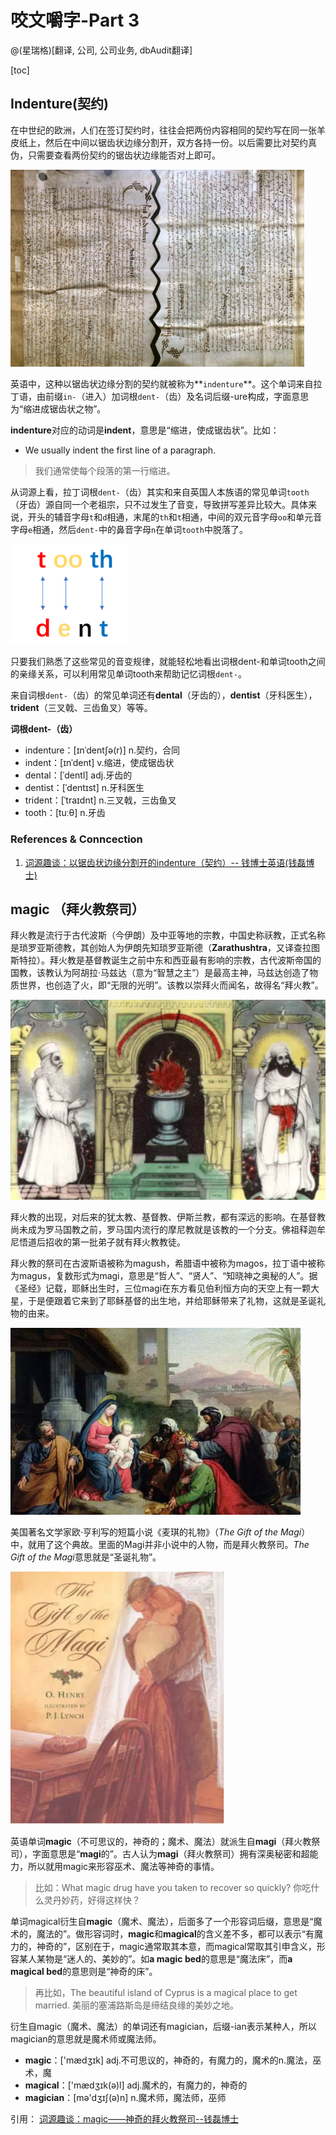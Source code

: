 # 咬文嚼字-Part 3 
@(星瑞格)[翻译, 公司, 公司业务, dbAudit翻译]

[toc]

 

## Indenture(契约)

在中世纪的欧洲，人们在签订契约时，往往会把两份内容相同的契约写在同一张羊皮纸上，然后在中间以锯齿状边缘分割开，双方各持一份。以后需要比对契约真伪，只需要查看两份契约的锯齿状边缘能否对上即可。

<img src="./images/1626241977079.png" alt="560x0" style="zoom:67%;" />







英语中，这种以锯齿状边缘分割的契约就被称为**`indenture`**。这个单词来自拉丁语，由前缀`in-`（进入）加词根`dent-`（齿）及名词后缀-ure构成，字面意思为“缩进成锯齿状之物”。


**indenture**对应的动词是**indent**，意思是“缩进，使成锯齿状”。比如：
- We usually indent the first line of a paragraph.
> 我们通常使每个段落的第一行缩进。


从词源上看，拉丁词根`dent-`（齿）其实和来自英国人本族语的常见单词`tooth`（牙齿）源自同一个老祖宗，只不过发生了音变，导致拼写差异比较大。具体来说，开头的辅音字母`t`和`d`相通，末尾的`th`和`t`相通，中间的双元音字母`oo`和单元音字母`e`相通，然后`dent-`中的鼻音字母`n`在单词`tooth`中脱落了。

<img src="./images/1626242667899.png" alt="Alt text" style="zoom:80%;" />





只要我们熟悉了这些常见的音变规律，就能轻松地看出词根dent-和单词tooth之间的亲缘关系，可以利用常见单词tooth来帮助记忆词根`dent-`。

来自词根`dent-`（齿）的常见单词还有**dental**（牙齿的），**dentist**（牙科医生），**trident**（三叉戟、三齿鱼叉）等等。


**词根dent-（齿）**

- indenture：[ɪnˈdentʃə(r)] n.契约，合同
- indent：[ɪnˈdent] v.缩进，使成锯齿状
- dental：[ˈdentl] adj.牙齿的
- dentist：[ˈdentɪst] n.牙科医生
- trident：[ˈtraɪdnt] n.三叉戟，三齿鱼叉
- tooth：[tuːθ] n.牙齿

### References & Conncection
1. [词源趣谈：以锯齿状边缘分割开的indenture（契约）-- 钱博士英语(钱磊博士)](https://mp.weixin.qq.com/s/UQMLNulL__EF6u6lqMuNDw)



## magic （拜火教祭司）



拜火教是流行于古代波斯（今伊朗）及中亚等地的宗教，中国史称祆教，正式名称是琐罗亚斯德教，其创始人为伊朗先知琐罗亚斯德（**Zarathushtra**，又译查拉图斯特拉）。拜火教是基督教诞生之前中东和西亚最有影响的宗教，古代波斯帝国的国教，该教认为阿胡拉·马兹达（意为“智慧之主”）是最高主神，马兹达创造了物质世界，也创造了火，即“无限的光明”。该教以崇拜火而闻名，故得名“拜火教”。

![image-20210823091411325](./images/image-20210823091411325.png)

拜火教的出现，对后来的犹太教、基督教、伊斯兰教，都有深远的影响。在基督教尚未成为罗马国教之前，罗马国内流行的摩尼教就是该教的一个分支。佛祖释迦牟尼悟道后招收的第一批弟子就有拜火教教徒。

拜火教的祭司在古波斯语被称为magush，希腊语中被称为magos，拉丁语中被称为magus，复数形式为magi，意思是“哲人”、“贤人”、“知晓神之奥秘的人”。据《圣经》记载，耶稣出生时，三位magi在东方看见伯利恒方向的天空上有一颗大星，于是便跟着它来到了耶稣基督的出生地，并给耶稣带来了礼物，这就是圣诞礼物的由来。

<img src="./images/image-20210823091327407.png" alt="image-20210823091327407" style="zoom:67%;" />

美国著名文学家欧·亨利写的短篇小说《麦琪的礼物》（*The Gift of the Magi*）中，就用了这个典故。里面的Magi并非小说中的人物，而是拜火教祭司。*The Gift of the Magi*意思就是“圣诞礼物”。

<img src="./images/image-20210823091213792.png" alt="image-20210823091213792" style="zoom:67%;" />

英语单词**magic**（不可思议的，神奇的；魔术、魔法）就派生自**magi**（拜火教祭司），字面意思是“**magi**的”。古人认为**magi**（拜火教祭司）拥有深奥秘密和超能力，所以就用magic来形容巫术、魔法等神奇的事情。

>  比如：What magic drug have you taken to recover so quickly? 你吃什么灵丹妙药，好得这样快？

单词magical衍生自**magic**（魔术、魔法），后面多了一个形容词后缀，意思是“魔术的，魔法的”。做形容词时，**magic**和**magical**的含义差不多，都可以表示“有魔力的，神奇的”，区别在于，magic通常取其本意，而magical常取其引申含义，形容某人某物是“迷人的、美妙的”。如**a magic bed**的意思是“魔法床”，而**a magical bed**的意思则是“神奇的床”。

>  再比如，The beautiful island of Cyprus is a magical place to get married. 美丽的塞浦路斯岛是缔结良缘的美妙之地。

衍生自magic（魔术、魔法）的单词还有magician，后缀-ian表示某种人，所以magician的意思就是魔术师或魔法师。

- **magic**：['mædʒɪk] adj.不可思议的，神奇的，有魔力的，魔术的n.魔法，巫术，魔
- **magical**：['mædʒɪk(ə)l] adj.魔术的，有魔力的，神奇的
- **magician**：[mə'dʒɪʃ(ə)n] n.魔术师，魔法师，巫师



引用： [词源趣谈：magic——神奇的拜火教祭司--钱磊博士](https://mp.weixin.qq.com/s/4U8Py1gjj_yIkYF4ujrqUQ)


